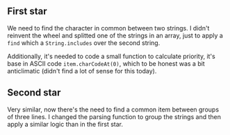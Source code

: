 ## First star

We need to find the character in common between two strings. I didn't reinvent the wheel and
splitted one of the strings in an array, just to apply a `find` which a `String.includes` over the second string.

Additionally, it's needed to code a small function to calculate priority, it's base in ASCII code `item.charCodeAt(0)`, which to be honest was a bit anticlimatic (didn't find a lot of sense for this today).

## Second star

Very similar, now there's the need to find a common item between groups of three lines.
I changed the parsing function to group the strings and then apply a similar logic than in the first star.
